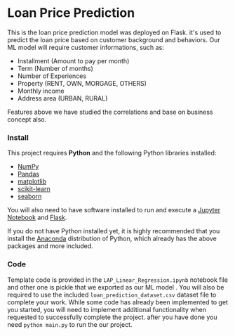 # Loan Price Prediction

This is the loan price prediction model was deployed on Flask. it's used to predict the loan price based on customer background and behaviors.
Our ML model will require customer informations, such as:
 - Installment (Amount to pay per month)
 - Term (Number of months)
 - Number of Experiences 
 - Property (RENT, OWN, MORGAGE, OTHERS)
 - Monthly income
 - Address area (URBAN, RURAL)

Features above we have studied the correlations and base on business concept also.

### Install

This project requires **Python** and the following Python libraries installed:

- [NumPy](http://www.numpy.org/)
- [Pandas](http://pandas.pydata.org/)
- [matplotlib](http://matplotlib.org/)
- [scikit-learn](http://scikit-learn.org/stable/)
- [seaborn](https://seaborn.pydata.org/)

You will also need to have software installed to run and execute a [Jupyter Notebook](http://jupyter.org/install.html) and [Flask](https://flask.palletsprojects.com/en/2.0.x/).

If you do not have Python installed yet, it is highly recommended that you install the [Anaconda](https://www.anaconda.com/download/) distribution of Python, which already has the above packages and more included. 

### Code

Template code is provided in the `LAP_Linear_Regression.ipynb` notebook file and other one is pickle that we exported as our ML model . You will also be required to use the included `loan_prediction_dataset.csv` dataset file to complete your work. While some code has already been implemented to get you started, you will need to implement additional functionality when requested to successfully complete the project. after you have done you need `python main.py` to run the our project.
